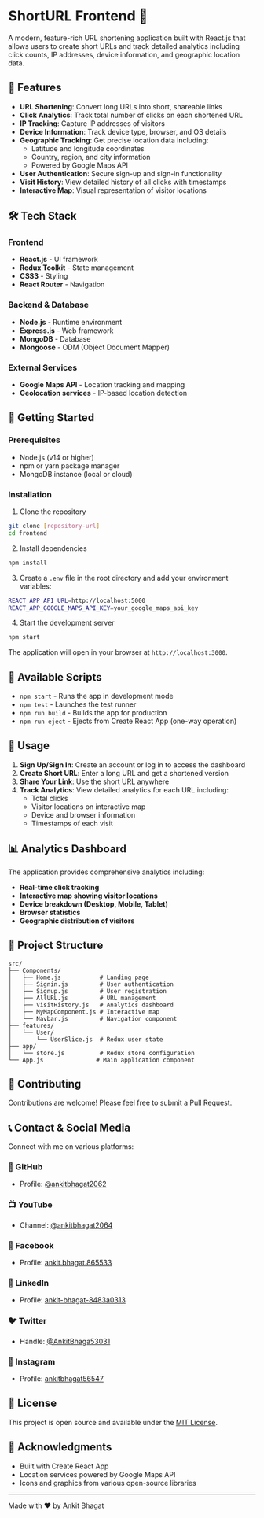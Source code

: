 # ShortURL Frontend 🚀

A modern, feature-rich URL shortening application built with React.js that allows users to create short URLs and track detailed analytics including click counts, IP addresses, device information, and geographic location data.

## 🌟 Features

- **URL Shortening**: Convert long URLs into short, shareable links
- **Click Analytics**: Track total number of clicks on each shortened URL
- **IP Tracking**: Capture IP addresses of visitors
- **Device Information**: Track device type, browser, and OS details
- **Geographic Tracking**: Get precise location data including:
  - Latitude and longitude coordinates
  - Country, region, and city information
  - Powered by Google Maps API
- **User Authentication**: Secure sign-up and sign-in functionality
- **Visit History**: View detailed history of all clicks with timestamps
- **Interactive Map**: Visual representation of visitor locations

## 🛠️ Tech Stack

### Frontend
- **React.js** - UI framework
- **Redux Toolkit** - State management
- **CSS3** - Styling
- **React Router** - Navigation

### Backend & Database
- **Node.js** - Runtime environment
- **Express.js** - Web framework
- **MongoDB** - Database
- **Mongoose** - ODM (Object Document Mapper)

### External Services
- **Google Maps API** - Location tracking and mapping
- **Geolocation services** - IP-based location detection

## 🚀 Getting Started

### Prerequisites
- Node.js (v14 or higher)
- npm or yarn package manager
- MongoDB instance (local or cloud)

### Installation

1. Clone the repository
```bash
git clone [repository-url]
cd frontend
```

2. Install dependencies
```bash
npm install
```

3. Create a `.env` file in the root directory and add your environment variables:
```bash
REACT_APP_API_URL=http://localhost:5000
REACT_APP_GOOGLE_MAPS_API_KEY=your_google_maps_api_key
```

4. Start the development server
```bash
npm start
```

The application will open in your browser at `http://localhost:3000`.

## 📱 Available Scripts

- `npm start` - Runs the app in development mode
- `npm test` - Launches the test runner
- `npm run build` - Builds the app for production
- `npm run eject` - Ejects from Create React App (one-way operation)

## 🎯 Usage

1. **Sign Up/Sign In**: Create an account or log in to access the dashboard
2. **Create Short URL**: Enter a long URL and get a shortened version
3. **Share Your Link**: Use the short URL anywhere
4. **Track Analytics**: View detailed analytics for each URL including:
   - Total clicks
   - Visitor locations on interactive map
   - Device and browser information
   - Timestamps of each visit

## 📊 Analytics Dashboard

The application provides comprehensive analytics including:
- **Real-time click tracking**
- **Interactive map showing visitor locations**
- **Device breakdown (Desktop, Mobile, Tablet)**
- **Browser statistics**
- **Geographic distribution of visitors**

## 🔧 Project Structure

```
src/
├── Components/
│   ├── Home.js           # Landing page
│   ├── Signin.js         # User authentication
│   ├── Signup.js         # User registration
│   ├── AllURL.js         # URL management
│   ├── VisitHistory.js   # Analytics dashboard
│   ├── MyMapComponent.js # Interactive map
│   └── Navbar.js         # Navigation component
├── features/
│   └── User/
│       └── UserSlice.js  # Redux user state
├── app/
│   └── store.js          # Redux store configuration
└── App.js               # Main application component
```

## 🤝 Contributing

Contributions are welcome! Please feel free to submit a Pull Request.

## 📞 Contact & Social Media

Connect with me on various platforms:

### 🐙 GitHub
- Profile: [@ankitbhagat2062](https://github.com/ankitbhagat2062)

### 📺 YouTube
- Channel: [@ankitbhagat2064](https://youtube.com/@ankitbhagat2064)

### 📘 Facebook
- Profile: [ankit.bhagat.865533](https://facebook.com/ankit.bhagat.865533)

### 💼 LinkedIn
- Profile: [ankit-bhagat-8483a0313](https://linkedin.com/in/ankit-bhagat-8483a0313)

### 🐦 Twitter
- Handle: [@AnkitBhaga53031](https://twitter.com/AnkitBhaga53031)

### 📸 Instagram
- Profile: [ankitbhagat56547](https://instagram.com/ankitbhagat56547)

## 📄 License

This project is open source and available under the [MIT License](LICENSE).

## 🙏 Acknowledgments

- Built with Create React App
- Location services powered by Google Maps API
- Icons and graphics from various open-source libraries

---

Made with ❤️ by Ankit Bhagat
